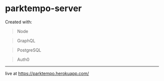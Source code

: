 # parktempo-server


Created with:

> Node

> GraphQL

> PostgreSQL

> Auth0

------

live at https://parktempo.herokuapp.com/
